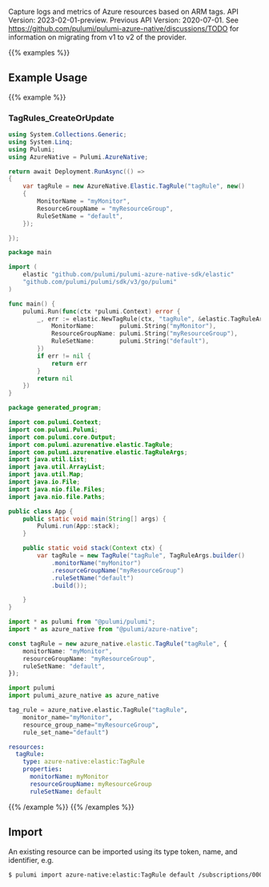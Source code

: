 Capture logs and metrics of Azure resources based on ARM tags.
API Version: 2023-02-01-preview.
Previous API Version: 2020-07-01. See https://github.com/pulumi/pulumi-azure-native/discussions/TODO for information on migrating from v1 to v2 of the provider.

{{% examples %}}
## Example Usage
{{% example %}}
### TagRules_CreateOrUpdate
```csharp
using System.Collections.Generic;
using System.Linq;
using Pulumi;
using AzureNative = Pulumi.AzureNative;

return await Deployment.RunAsync(() => 
{
    var tagRule = new AzureNative.Elastic.TagRule("tagRule", new()
    {
        MonitorName = "myMonitor",
        ResourceGroupName = "myResourceGroup",
        RuleSetName = "default",
    });

});


```

```go
package main

import (
	elastic "github.com/pulumi/pulumi-azure-native-sdk/elastic"
	"github.com/pulumi/pulumi/sdk/v3/go/pulumi"
)

func main() {
	pulumi.Run(func(ctx *pulumi.Context) error {
		_, err := elastic.NewTagRule(ctx, "tagRule", &elastic.TagRuleArgs{
			MonitorName:       pulumi.String("myMonitor"),
			ResourceGroupName: pulumi.String("myResourceGroup"),
			RuleSetName:       pulumi.String("default"),
		})
		if err != nil {
			return err
		}
		return nil
	})
}

```

```java
package generated_program;

import com.pulumi.Context;
import com.pulumi.Pulumi;
import com.pulumi.core.Output;
import com.pulumi.azurenative.elastic.TagRule;
import com.pulumi.azurenative.elastic.TagRuleArgs;
import java.util.List;
import java.util.ArrayList;
import java.util.Map;
import java.io.File;
import java.nio.file.Files;
import java.nio.file.Paths;

public class App {
    public static void main(String[] args) {
        Pulumi.run(App::stack);
    }

    public static void stack(Context ctx) {
        var tagRule = new TagRule("tagRule", TagRuleArgs.builder()        
            .monitorName("myMonitor")
            .resourceGroupName("myResourceGroup")
            .ruleSetName("default")
            .build());

    }
}

```

```typescript
import * as pulumi from "@pulumi/pulumi";
import * as azure_native from "@pulumi/azure-native";

const tagRule = new azure_native.elastic.TagRule("tagRule", {
    monitorName: "myMonitor",
    resourceGroupName: "myResourceGroup",
    ruleSetName: "default",
});

```

```python
import pulumi
import pulumi_azure_native as azure_native

tag_rule = azure_native.elastic.TagRule("tagRule",
    monitor_name="myMonitor",
    resource_group_name="myResourceGroup",
    rule_set_name="default")

```

```yaml
resources:
  tagRule:
    type: azure-native:elastic:TagRule
    properties:
      monitorName: myMonitor
      resourceGroupName: myResourceGroup
      ruleSetName: default

```

{{% /example %}}
{{% /examples %}}

## Import

An existing resource can be imported using its type token, name, and identifier, e.g.

```sh
$ pulumi import azure-native:elastic:TagRule default /subscriptions/00000000-0000-0000-0000-000000000000/resourceGroups/myResourceGroup/providers/Microsoft.Datadog/monitors/myMonitor/tagRules/default 
```
